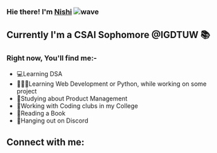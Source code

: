 ### Hie there! I'm [Nishi](http://queenish-portfolio.netlify.app/) ![wave](https://user-images.githubusercontent.com/77614377/128698425-8f14b919-e096-44c6-a797-8ae99b5f0160.gif)


## Currently I'm a CSAI Sophomore @IGDTUW 📚
### Right now, You'll find me:-

- 💻Learning DSA
- 👩🏻‍💻Learning Web Development or Python, while working on some project
- 💼Studying about Product Management
- 👭Working with Coding clubs in my College
- 📖Reading a Book
- 🤩Hanging out on Discord 

## Connect with me: 

 

